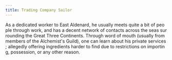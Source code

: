 ```yaml
---
title: Trading Company Sailor
---
```

As a dedicated worker to East Aldenard, he usually meets quite a bit of people through work, and has a decent network of contacts across the seas surrounding the Great Three Continents. Through word of mouth (usually from members of the Alchemist's Guild), one can learn about his private services; allegedly offering ingredients harder to find due to restrictions on importing, possession, or any other reason.